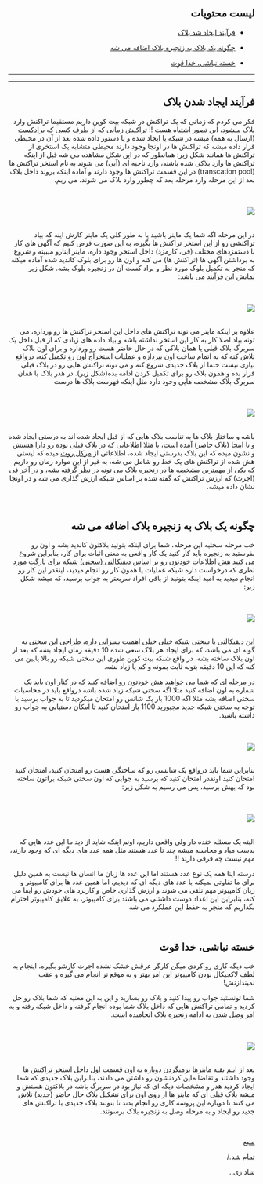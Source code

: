 <div dir="rtl">
    <br>
    <h2>لیست محتویات</h2>
    <ul>
        <li>
            <p><a href="#1">فرآیند ایجاد شد بلاک</a></p>
        </li>
        <li>
            <p><a href="#2">چگونه یک بلاک به زنجیره بلاک اضافه می شه</a></p>
        </li>
        <li>
            <p><a href="#3">خسته نباشی، خدا قوت</a></p>
        </li>
    </ul>
    <hr>
    <hr>
    <h2 id="1">فرآیند ایجاد شدن بلاک</h2>
    <p>فکر می کردم که زمانی که یک تراکنش در شبکه بیت کوین داریم مستقیما تراکنش وارد بلاک میشود، این تصور اشتباه هست !! تراکنش زمانی که از طرف کسی که 
        <a href="https://www.datisnetwork.com/unicast-multicast-broadcast.html" target="_blank">برادکست</a> (ارسال به همه) میشه در شبکه یا ایجاد شده و یا دستور داده شده بعد از آن در محیطی قرار داده میشه که تراکنش ها در
        اونجا وجود دارند محیطی متشابه یک استخری از تراکنش ها همانند شکل زیر: همانطور که در این شکل مشاهده می شه قبل از اینکه تراکنش ها وارد بلاکی شده باشند، وارد ناحیه ای (آبی) می شوند به نام استخر تراکنش ها (transcation pool) در این قسمت تراکنش ها وجود
        دارند و آماده اینکه بروند داخل بلاک بعد از این مرحله وارد مرحله بعد که چطور وارد بلاک می شوند، می ریم.</p><br><br>
    <img src="https://learnmeabitcoin.com/beginners/images/blocks/png/01-transaction_pool.png"><br><br>
    <p>در این مرحله اگه شما یک ماینر باشید یا به طور کلی یک ماینر کارش اینه که بیاد تراکنشی رو از این استخر تراکنش ها بگیره، به این صورت فرض کنیم که آگهی های کار با دستمزدهای مختلف (فی، کارمزد) داخل استخر وجود داره، ماینر اینارو میبینه و شروع به برداشتن آگهی ها
        (تراکنش ها) می کنه و اون ها رو برای بلوک کاندید شده آماده میکنه که منجر به تکمیل بلوک مورد نظر و براد کست آن در زنجیره بلوک بشه. شکل زیر نمایش این فرآیند می باشد:</p>
    <br><br><img src="https://learnmeabitcoin.com/beginners/images/blocks/png/02-candidate_block.png"><br><br>
    <p>علاوه بر اینکه ماینر می تونه تراکنش های داخل این استخر تراکنش ها رو ورداره، می تونه بیاد اصلا کار به کار این استخر نداشته باشه و بیاد داده های زیادی که از قبل داخل یک سربرگ بلاک قبلی یا همان بلاکی که در حال حاضر هست رو ورداره و برای اون بلاک تلاش
        کنه که به اتمام ساخت اون بپردازه و عملیات استخراج اون رو تکمیل کنه، درواقع نیازی نیست حتما از بلاک جدیدی شروع کنه و می تونه تراکنش هایی رو در بلاک قبلی قرار بده و همون بلاک رو برای تکمیل کردن ادامه بده(شکل زیر). در هدر بلاک یا همان سربرگ بلاک
        مشخصه هایی وجود دارد مثل اینکه فهرست بلاک ها درست</p>
    <br><br><img src="https://learnmeabitcoin.com/beginners/images/blocks/png/03-block_header.png"><br><br>
    <p>باشه و ساختار بلاک ها به تناسب بلاک هایی که از قبل ایجاد شده اند به درستی ایجاد شده و تا اینجا (بلاک حاضر) آمده است، یا مثلا اطلاعاتی که در بلاک قبلی بوده رو دارا هستش و نشون میده که این بلاک بدرستی ایجاد شده، اطلاعاتی از <a href="https://fa.wikipedia.org/wiki/%D8%AF%D8%B1%D8%AE%D8%AA_%D8%AF%D8%B1%D9%87%D9%85%E2%80%8C%D8%B3%D8%A7%D8%B2%DB%8C">مرکل روت</a> میده که لیستی هش
        شده از تراکنش های یک خط رو شامل می شه، به غیر از این موارد زمان رو داریم که یکی از مهمترین مشخصه ها در زنجیره بلاک می تونه در نظر گرفته بشه، و در آخر فی (اجرت) که ارزش تراکنش که گفته شده بر اساس شبکه ارزش گذاری می شه و در اونجا نشان داده میشه.</p><br>
    <h2 id="2">چگونه یک بلاک به زنجیره بلاک اضافه می شه</h2>
    <p>خب مرحله سختیه این مرحله، شما برای اینکه بتونید بلاکتون کاندید بشه و اون رو بفرستید به زنجیره باید کار کنید یک کار واقعی به معنی اثبات برای کار، بنابراین شروع می کنید هش اطلاعات خودتون رو بر اساس <a href="https://github.com/rezatajari/learnmeabitcoin/blob/master/02.%20Difficulty.md">دیفیکالتی (سختی)</a> شبکه برای تارگت مورد نظری که درخواست
        داره شبکه عملیات یا همون کار رو انجام میدید، اینقدر این کار رو انجام میدید به امید اینکه بتونید از باقی افراد سریعتر به جواب برسید، که میشه شکل زیر:</p>
    <br><br> <img src="https://learnmeabitcoin.com/beginners/images/blocks/png/05-block_target.png"><br><br>
    <p>این دیفیکالتی یا سختی شبکه خیلی خیلی اهمیت بسزایی داره، طراحی این سختی به گونه ای می باشد، که برای ایجاد هر بلاک سعی شده 10 دقیقه زمان ایجاد بشه که بعد از اون بلاک ساخته بشه، در واقع شبکه بیت کوین طوری این سختی شبکه رو بالا پایین می کنه که این 10
        دقیقه بتونه ثابت بمونه و کم یا زیاد نشه.</p>
    <p>
        در مرحله ای که شما می خواهید <a href="https://fa.wikipedia.org/wiki/%D8%AA%D8%A7%D8%A8%D8%B9_%D9%87%D8%B4">هش</a> خودتون رو اضافه کنید که در کنار اون باید یک شماره به اون اضافه کنید مثلا اگه سختی شبکه زیاد شده باشه درواقع باید در محاسبات سختی اضافه بشه مثلا اگه 1000 بار یک شانس رو امتحان میکردید تا به جواب برسید با توجه به سختی شبکه
        جدید مجبورید 1100 بار امتحان کنید تا امکان دستیابی به جواب رو داشته باشید.
    </p>
    <br><br><img src="https://learnmeabitcoin.com/beginners/images/blocks/png/06-block_nonce.png"><br><br>
    <p>بنابراین شما باید درواقع یک شانسی رو که ساختگی هست رو امتحان کنید، امتحان کنید امتحان کنید اونقدر امتحان کنید که برسید به جوابی که اون سختی شبکه براتون ساخته بود که بهش برسید، پس می رسیم به شکل زیر:</p>
    <br><br><img src="https://learnmeabitcoin.com/beginners/images/blocks/png/06-block_nonce_success.png"><br><br>
    <p>البته یک مسئله خنده دار ولی واقعی داریم، اونم اینکه شاید از دید ما این عدد هایی که بدست میاد و محاسبه میشه چند تا عدد هستند مثل همه عدد های دیگه ای که وجود دارند، مهم نیست چه فرقی دارند !!</p>
    <p>درسته اینا همه یک نوع عدد هستند اما این عدد ها زبان ما انسان ها نیست به همین دلیل برای ما تفاوتی نمیکنه با عدد های دیگه ای که دیدیم، اما همین عدد ها برای کامپیوتر و زبان کامپیوتر مهم تلقی می شوند و ارزش گذاری خاص و کاربرد های خودش رو ایفا می کنه،
        بنابراین این اعداد دوست داشتنی می باشند برای کامپیوتر، به علایق کامپیوتر احترام بگذاریم که منجر به حفظ این عملکرد می شه</p><br>
    <h2 id="3">خسته نباشی، خدا قوت</h2>
    <p>خب دیگه کاری رو کردی میگن کارگر عرقش خشک نشده اجرت کارشو بگیره، اینجام به لطف لاکجیکال بودن کامپیوتر این امر بهتر و به موقع تر انجام می گیره و عقب نمیندازنش!</p>
    <p>شما تونستید جواب رو پیدا کنید و بلاک رو بسازید و این به این معنیه که شما بلاک رو حل کردید و تمامی تراکنش هایی که داخل بلاک شما بوده انجام گرفته و داخل شبکه رفته و به امر وصل شدن به ادامه زنجیره بلاک انجامیده است.</p>
    <br><br><img src="https://learnmeabitcoin.com/beginners/images/blocks/png/07-block_complete.png"><br><br>
    <p>بعد از اینم بقیه ماینرها برمیگردن دوباره به اون قسمت اول داخل استخر تراکنش ها وجود داشتند و تقاضا ماین کردنشون رو داشتن می دادند، بنابراین بلاک جدیدی که شما ایجاد کردید هدر و مشخصات دیگه ای که نیاز بود در سربرگ باشه در بلاکتون هستش و میشه بلاک قبلی
        ای که ماینر ها از روی اون برای تشکیل بلاک حال حاضر (جدید) تلاش می کنند تا دوباره این پروسه کاری رو انجام بدند تا بتونند بلاک جدیدی با تراکنش های جدید رو ایجاد و به مرحله وصل به زنجیره بلاک برسونند.
    </p>
    <br>
    <p> <a href="https://learnmeabitcoin.com/beginners/blocks">منبع</a></p>
    <p>تمام شد./</p>
    <p>شاد زی..</p>
</div>
